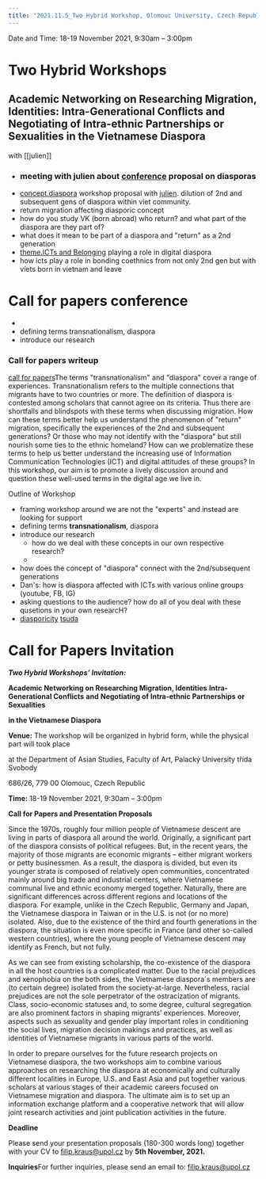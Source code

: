 ```yaml
---
title: "2021.11.5_Two Hybrid Workshop, Olomouc University, Czech Republic"
---
```

Date and Time: 18-19 November 2021, 9:30am – 3:00pm
# Two Hybrid Workshops
## Academic Networking on Researching Migration, Identities: Intra-Generational Conflicts and Negotiating of Intra-ethnic Partnerships or Sexualities in the Vietnamese Diaspora
with [[julien]]

- ### meeting with julien about [conference](conference) proposal on diasporas
- [concept.diaspora](008.TheoriesAndConcepts/concept.diaspora.md) workshop proposal with [julien](julien). dilution of 2nd and subsequent gens of diaspora within viet community.
- return migration affecting diasporic concept
- how do you study VK (born abroad) who return? and what part of the diaspora are they part of?
- what does it mean to be part of a diaspora and "return" as a 2nd generation
- [theme.ICTs and Belonging](009.Themes/Identity%20and%20Belonging/theme.ICTs%20and%20Belonging.md) playing a role in digital diaspora 
- how icts play a role in bonding coethnics from not only 2nd gen but with viets born in vietnam and leave

# Call for papers conference
- 
- defining terms transnationalism, diaspora
- introduce our research

### Call for papers writeup
[call for papers](call%20for%20papers)The terms "transnationalism" and "diaspora" cover a range of experiences. Transnationalism refers to the multiple connections that migrants have to two countries or more. The definition of diaspora is contested among scholars that cannot agree on its criteria. Thus there are shortfalls and blindspots with these terms when discussing migration. How can these terms better help us understand the phenomenon of "return" migration, specifically the experiences of the 2nd and subsequent generations? Or those who may not identify with the "diaspora" but still nourish some ties to the ethnic homeland? How can we problematize these terms to help us better understand the increasing use of Information Communication Technologies (ICT) and digital attitudes of these groups? In this workshop, our aim is to promote a lively discussion around and question these well-used terms in the digital age we live in. 


Outline of Workshop
- framing workshop around we are not the "experts" and instead are looking for support 
- defining terms **transnationalism**, diaspora
- introduce our research
	- how do we deal with these concepts in our own respective research?
	- 
- how does the concept of "diaspora" connect with the 2nd/subsequent generations
- Dan's: how is diaspora affected with ICTs with various online groups (youtube, FB, IG)
- asking questions to the audience? how do all of you deal with these qusetions in your own researcH?
- [diasporicity](diasporicity) [tsuda](005.Authors/tsuda.md)





            
# Call for Papers Invitation
**_Two Hybrid Workshops’ Invitation:_**

**Academic Networking on Researching Migration, Identities** **Intra-Generational Conflicts** **and** **Negotiating of Intra-ethnic Partnerships** **or Sexualities**

**in the Vietnamese Diaspora**

**Venue:** The workshop will be organized in hybrid form, while the physical part will took place

 at the Department of Asian Studies, Faculty of Art, Palacký University třída Svobody

 686/26, 779 00 Olomouc, Czech Republic

**Time:** 18-19 November 2021, 9:30am – 3:00pm

**Call for Papers and Presentation Proposals**

Since the 1970s, roughly four million people of Vietnamese descent are living in parts of diaspora all around the world. Originally, a significant part of the diaspora consists of political refugees. But, in the recent years, the majority of those migrants are economic migrants – either migrant workers or petty businessmen. As a result, the diaspora is divided, but even its younger strata is composed of relatively open communities, concentrated mainly around big trade and industrial centers, where Vietnamese communal live and ethnic economy merged together. Naturally, there are significant differences across different regions and locations of the diaspora. For example, unlike in the Czech Republic, Germany and Japan, the Vietnamese diaspora in Taiwan or in the U.S. is not (or no more) isolated. Also, due to the existence of the third and fourth generations in the diaspora, the situation is even more specific in France (and other so-called western countries), where the young people of Vietnamese descent may identify as French, but not fully.

As we can see from existing scholarship, the co-existence of the diaspora in all the host countries is a complicated matter. Due to the racial prejudices and xenophobia on the both sides, the Vietnamese diaspora´s members are (to certain degree) isolated from the society-at-large. Nevertheless, racial prejudices are not the sole perpetrator of the ostracization of migrants. Class, socio-economic statuses and, to some degree, cultural segregation are also prominent factors in shaping migrants’ experiences. Moreover, aspects such as sexuality and gender play important roles in conditioning the social lives, migration decision makings and practices, as well as identities of Vietnamese migrants in various parts of the world.

In order to prepare ourselves for the future research projects on Vietnamese diaspora, the two workshops aim to combine various approaches on researching the diaspora at economically and culturally different localities in Europe, U.S. and East Asia and put together various scholars at various stages of their academic careers focused on Vietnamese migration and diaspora. The ultimate aim is to set up an information exchange platform and a cooperative network that will allow joint research activities and joint publication activities in the future.

**Deadline**

Please send your presentation proposals (180-300 words long) together with your CV to filip.kraus@upol.cz by **5th November, 2021.**

**Inquiries**For further inquiries, please send an email to: [filip.kraus@upol.cz](mailto:filip.kraus@upol.cz)